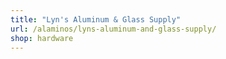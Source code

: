 ```yaml
---
title: "Lyn's Aluminum & Glass Supply"
url: /alaminos/lyns-aluminum-and-glass-supply/
shop: hardware
---
```

